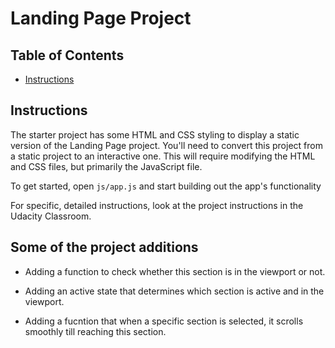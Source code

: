 # Landing Page Project

## Table of Contents

* [Instructions](#instructions)

## Instructions

The starter project has some HTML and CSS styling to display a static version of the Landing Page project. You'll need to convert this project from a static project to an interactive one. This will require modifying the HTML and CSS files, but primarily the JavaScript file.

To get started, open `js/app.js` and start building out the app's functionality

For specific, detailed instructions, look at the project instructions in the Udacity Classroom.

## Some of the project additions

* Adding a function to check whether this section is in the viewport or not.

* Adding an active state that determines which section is active and in the viewport.

* Adding a fucntion that when a specific section is selected, it scrolls smoothly till reaching this section.